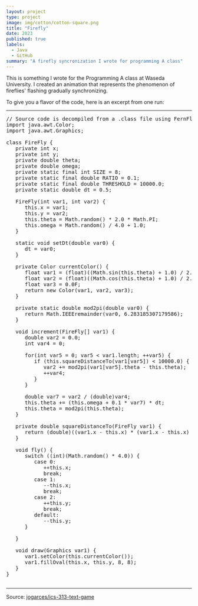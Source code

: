 ```yaml
---
layout: project
type: project
image: img/cotton/cotton-square.png
title: "Firefly"
date: 2023
published: true
labels:
  - Java
  - GitHub
summary: "A firefly syncronization I wrote for programming A class"
---
```


This is something I wrote for the Programming A class at Waseda University. I created an animation that represents the phenomenon of fireflies' flashing gradually synchronizing.

To give you a flavor of the code, here is an excerpt from one run:

<hr>

<pre>
// Source code is decompiled from a .class file using FernFlower decompiler.
import java.awt.Color;
import java.awt.Graphics;

class FireFly {
   private int x;
   private int y;
   private double theta;
   private double omega;
   private static final int SIZE = 8;
   private static final double RATIO = 0.1;
   private static final double THRESHOLD = 10000.0;
   private static double dt = 0.5;

   FireFly(int var1, int var2) {
      this.x = var1;
      this.y = var2;
      this.theta = Math.random() * 2.0 * Math.PI;
      this.omega = Math.random() / 4.0 + 1.0;
   }

   static void setDt(double var0) {
      dt = var0;
   }

   private Color currentColor() {
      float var1 = (float)((Math.sin(this.theta) + 1.0) / 2.0);
      float var2 = (float)((Math.cos(this.theta) + 1.0) / 2.0);
      float var3 = 0.0F;
      return new Color(var1, var2, var3);
   }

   private static double mod2pi(double var0) {
      return Math.IEEEremainder(var0, 6.283185307179586);
   }

   void increment(FireFly[] var1) {
      double var2 = 0.0;
      int var4 = 0;

      for(int var5 = 0; var5 < var1.length; ++var5) {
         if (this.squareDistanceTo(var1[var5]) < 10000.0) {
            var2 += mod2pi(var1[var5].theta - this.theta);
            ++var4;
         }
      }

      double var7 = var2 / (double)var4;
      this.theta += (this.omega + 0.1 * var7) * dt;
      this.theta = mod2pi(this.theta);
   }

   private double squareDistanceTo(FireFly var1) {
      return (double)((var1.x - this.x) * (var1.x - this.x) + (var1.y - this.y) * (var1.y - this.y));
   }

   void fly() {
      switch ((int)(Math.random() * 4.0)) {
         case 0:
            ++this.x;
            break;
         case 1:
            --this.x;
            break;
         case 2:
            ++this.y;
            break;
         default:
            --this.y;
      }

   }

   void draw(Graphics var1) {
      var1.setColor(this.currentColor());
      var1.fillOval(this.x, this.y, 8, 8);
   }
}

</pre>

<hr>

Source: <a href="https://github.com/jogarces/ics-313-text-game"><i class="large github icon "></i>jogarces/ics-313-text-game</a>

